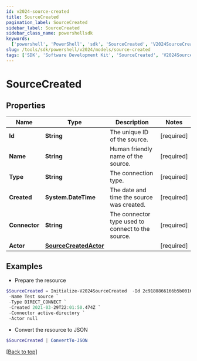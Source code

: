 ```yaml
---
id: v2024-source-created
title: SourceCreated
pagination_label: SourceCreated
sidebar_label: SourceCreated
sidebar_class_name: powershellsdk
keywords:
  ['powershell', 'PowerShell', 'sdk', 'SourceCreated', 'V2024SourceCreated']
slug: /tools/sdk/powershell/v2024/models/source-created
tags: ['SDK', 'Software Development Kit', 'SourceCreated', 'V2024SourceCreated']
---
```


# SourceCreated

## Properties

| Name | Type | Description | Notes |
| --- | --- | --- | --- |
| **Id** | **String** | The unique ID of the source. | [required] |
| **Name** | **String** | Human friendly name of the source. | [required] |
| **Type** | **String** | The connection type. | [required] |
| **Created** | **System.DateTime** | The date and time the source was created. | [required] |
| **Connector** | **String** | The connector type used to connect to the source. | [required] |
| **Actor** | [**SourceCreatedActor**](source-created-actor) |  | [required] |

## Examples

- Prepare the resource

```powershell
$SourceCreated = Initialize-V2024SourceCreated  -Id 2c9180866166b5b0016167c32ef31a66 `
 -Name Test source `
 -Type DIRECT_CONNECT `
 -Created 2021-03-29T22:01:50.474Z `
 -Connector active-directory `
 -Actor null
```

- Convert the resource to JSON

```powershell
$SourceCreated | ConvertTo-JSON
```

[[Back to top]](#)
